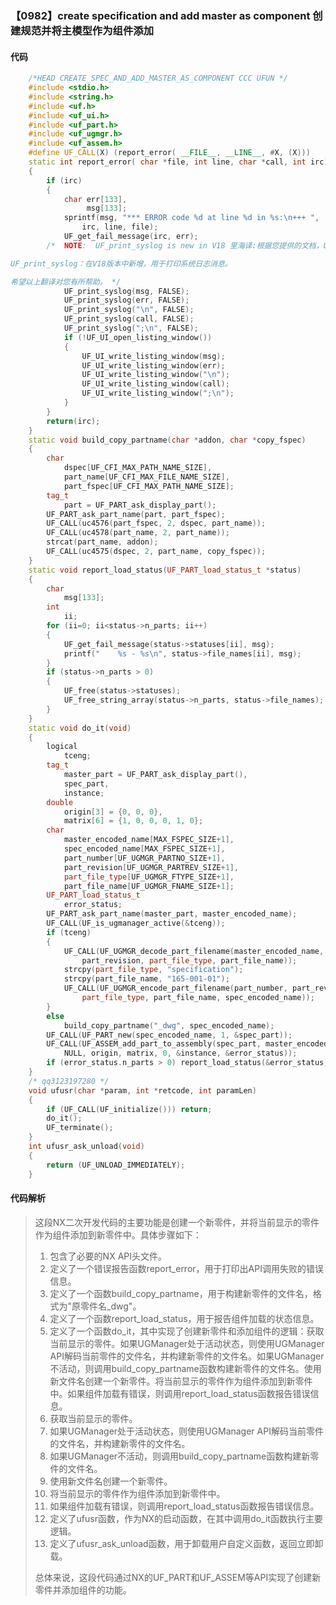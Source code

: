 ### 【0982】create specification and add master as component 创建规范并将主模型作为组件添加

#### 代码

```cpp
    /*HEAD CREATE_SPEC_AND_ADD_MASTER_AS_COMPONENT CCC UFUN */  
    #include <stdio.h>  
    #include <string.h>  
    #include <uf.h>  
    #include <uf_ui.h>  
    #include <uf_part.h>  
    #include <uf_ugmgr.h>  
    #include <uf_assem.h>  
    #define UF_CALL(X) (report_error( __FILE__, __LINE__, #X, (X)))  
    static int report_error( char *file, int line, char *call, int irc)  
    {  
        if (irc)  
        {  
            char err[133],  
                 msg[133];  
            sprintf(msg, "*** ERROR code %d at line %d in %s:\n+++ ",  
                irc, line, file);  
            UF_get_fail_message(irc, err);  
        /*  NOTE:  UF_print_syslog is new in V18 里海译:根据您提供的文档，UF_print_syslog是V18版本中新增的函数。以下是该函数的中文翻译：

UF_print_syslog：在V18版本中新增，用于打印系统日志消息。

希望以上翻译对您有所帮助。 */  
            UF_print_syslog(msg, FALSE);  
            UF_print_syslog(err, FALSE);  
            UF_print_syslog("\n", FALSE);  
            UF_print_syslog(call, FALSE);  
            UF_print_syslog(";\n", FALSE);  
            if (!UF_UI_open_listing_window())  
            {  
                UF_UI_write_listing_window(msg);  
                UF_UI_write_listing_window(err);  
                UF_UI_write_listing_window("\n");  
                UF_UI_write_listing_window(call);  
                UF_UI_write_listing_window(";\n");  
            }  
        }  
        return(irc);  
    }  
    static void build_copy_partname(char *addon, char *copy_fspec)  
    {  
        char  
            dspec[UF_CFI_MAX_PATH_NAME_SIZE],  
            part_name[UF_CFI_MAX_FILE_NAME_SIZE],  
            part_fspec[UF_CFI_MAX_PATH_NAME_SIZE];  
        tag_t  
            part = UF_PART_ask_display_part();  
        UF_PART_ask_part_name(part, part_fspec);  
        UF_CALL(uc4576(part_fspec, 2, dspec, part_name));  
        UF_CALL(uc4578(part_name, 2, part_name));  
        strcat(part_name, addon);  
        UF_CALL(uc4575(dspec, 2, part_name, copy_fspec));  
    }  
    static void report_load_status(UF_PART_load_status_t *status)  
    {  
        char  
            msg[133];  
        int  
            ii;  
        for (ii=0; ii<status->n_parts; ii++)  
        {  
            UF_get_fail_message(status->statuses[ii], msg);  
            printf("    %s - %s\n", status->file_names[ii], msg);  
        }  
        if (status->n_parts > 0)  
        {  
            UF_free(status->statuses);  
            UF_free_string_array(status->n_parts, status->file_names);  
        }  
    }  
    static void do_it(void)  
    {  
        logical  
            tceng;  
        tag_t  
            master_part = UF_PART_ask_display_part(),  
            spec_part,  
            instance;  
        double  
            origin[3] = {0, 0, 0},  
            matrix[6] = {1, 0, 0, 0, 1, 0};  
        char  
            master_encoded_name[MAX_FSPEC_SIZE+1],  
            spec_encoded_name[MAX_FSPEC_SIZE+1],  
            part_number[UF_UGMGR_PARTNO_SIZE+1],  
            part_revision[UF_UGMGR_PARTREV_SIZE+1],  
            part_file_type[UF_UGMGR_FTYPE_SIZE+1],  
            part_file_name[UF_UGMGR_FNAME_SIZE+1];  
        UF_PART_load_status_t  
            error_status;  
        UF_PART_ask_part_name(master_part, master_encoded_name);  
        UF_CALL(UF_is_ugmanager_active(&tceng));  
        if (tceng)  
        {  
            UF_CALL(UF_UGMGR_decode_part_filename(master_encoded_name, part_number,  
                part_revision, part_file_type, part_file_name));  
            strcpy(part_file_type, "specification");  
            strcpy(part_file_name, "165-001-01");  
            UF_CALL(UF_UGMGR_encode_part_filename(part_number, part_revision,  
                part_file_type, part_file_name, spec_encoded_name));  
        }  
        else  
            build_copy_partname("_dwg", spec_encoded_name);  
        UF_CALL(UF_PART_new(spec_encoded_name, 1, &spec_part));  
        UF_CALL(UF_ASSEM_add_part_to_assembly(spec_part, master_encoded_name, NULL,  
            NULL, origin, matrix, 0, &instance, &error_status));  
        if (error_status.n_parts > 0) report_load_status(&error_status);  
    }  
    /* qq3123197280 */  
    void ufusr(char *param, int *retcode, int paramLen)  
    {  
        if (UF_CALL(UF_initialize())) return;  
        do_it();  
        UF_terminate();  
    }  
    int ufusr_ask_unload(void)  
    {  
        return (UF_UNLOAD_IMMEDIATELY);  
    }

```

#### 代码解析

> 这段NX二次开发代码的主要功能是创建一个新零件，并将当前显示的零件作为组件添加到新零件中。具体步骤如下：
>
> 1. 包含了必要的NX API头文件。
> 2. 定义了一个错误报告函数report_error，用于打印出API调用失败的错误信息。
> 3. 定义了一个函数build_copy_partname，用于构建新零件的文件名，格式为"原零件名_dwg"。
> 4. 定义了一个函数report_load_status，用于报告组件加载的状态信息。
> 5. 定义了一个函数do_it，其中实现了创建新零件和添加组件的逻辑：获取当前显示的零件。如果UGManager处于活动状态，则使用UGManager API解码当前零件的文件名，并构建新零件的文件名。如果UGManager不活动，则调用build_copy_partname函数构建新零件的文件名。使用新文件名创建一个新零件。将当前显示的零件作为组件添加到新零件中。如果组件加载有错误，则调用report_load_status函数报告错误信息。
> 6. 获取当前显示的零件。
> 7. 如果UGManager处于活动状态，则使用UGManager API解码当前零件的文件名，并构建新零件的文件名。
> 8. 如果UGManager不活动，则调用build_copy_partname函数构建新零件的文件名。
> 9. 使用新文件名创建一个新零件。
> 10. 将当前显示的零件作为组件添加到新零件中。
> 11. 如果组件加载有错误，则调用report_load_status函数报告错误信息。
> 12. 定义了ufusr函数，作为NX的启动函数，在其中调用do_it函数执行主要逻辑。
> 13. 定义了ufusr_ask_unload函数，用于卸载用户自定义函数，返回立即卸载。
>
> 总体来说，这段代码通过NX的UF_PART和UF_ASSEM等API实现了创建新零件并添加组件的功能。
>
